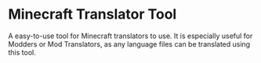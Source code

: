 # Minecraft Translator Tool

A easy-to-use tool for Minecraft translators to use. It is especially useful for Modders or Mod Translators,
as any language files can be translated using this tool.
